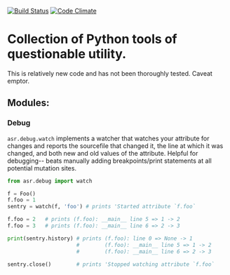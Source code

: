 [![Build Status](https://travis-ci.org/emintham/asr.svg?branch=master)](https://travis-ci.org/emintham/asr)
[![Code Climate](https://codeclimate.com/github/emintham/asr/badges/gpa.svg)](https://codeclimate.com/github/emintham/asr)

# Collection of Python tools of questionable utility.

This is relatively new code and has not been thoroughly tested. Caveat emptor.

## Modules:

### Debug

`asr.debug.watch` implements a watcher that watches your attribute for changes and reports the sourcefile that changed it, the line at which it was changed, and both new and old values of the attribute. Helpful for debugging-- beats manually adding breakpoints/print statements at all potential mutation sites.


```python
from asr.debug import watch

f = Foo()
f.foo = 1
sentry = watch(f, 'foo') # prints 'Started attribute `f.foo`

f.foo = 2   # prints (f.foo): __main__ line 5 => 1 -> 2
f.foo = 3   # prints (f.foo): __main__ line 6 => 2 -> 3

print(sentry.history) # prints (f.foo): line 0 => None -> 1
                      #        (f.foo): __main__ line 5 => 1 -> 2
                      #        (f.foo): __main__ line 6 => 2 -> 3

sentry.close()        # prints 'Stopped watching attribute `f.foo`
```
